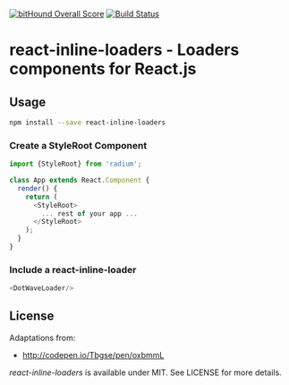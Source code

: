 [![bitHound Overall Score](https://www.bithound.io/github/raulanatol/react-inline-loaders/badges/score.svg)](https://www.bithound.io/github/raulanatol/react-inline-loaders)
[![Build Status](https://travis-ci.org/raulanatol/react-inline-loaders.svg?branch=master)](https://travis-ci.org/raulanatol/react-inline-loaders)

# react-inline-loaders - Loaders components for React.js

## Usage
 
```bash
npm install --save react-inline-loaders
```

### Create a StyleRoot Component

```js
import {StyleRoot} from 'radium';

class App extends React.Component {
  render() {
    return (
      <StyleRoot>
        ... rest of your app ...
      </StyleRoot>
    );
  }
}  
```

### Include a react-inline-loader

```js
<DotWaveLoader/>
```

## License

Adaptations from:
 - http://codepen.io/Tbgse/pen/oxbmmL

*react-inline-loaders* is available under MIT. See LICENSE for more details.

